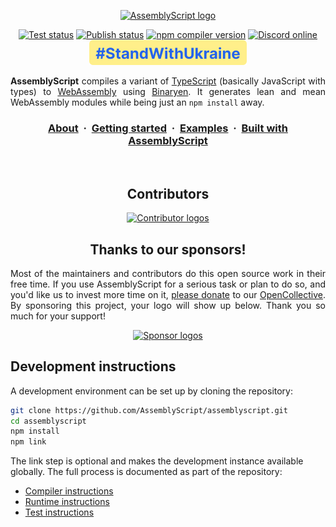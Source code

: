 <p align="center">
  <a href="https://www.assemblyscript.org" target="_blank" rel="noopener"><img width="100" src="https://avatars1.githubusercontent.com/u/28916798?s=200&v=4" alt="AssemblyScript logo"></a>
</p>

<p align="center">
  <a href="https://github.com/AssemblyScript/assemblyscript/actions/workflows/test.yml"><img src="https://img.shields.io/github/actions/workflow/status/AssemblyScript/assemblyscript/test.yml?branch=main&label=test&logo=github" alt="Test status" /></a>
  <a href="https://github.com/AssemblyScript/assemblyscript/actions/workflows/publish.yml"><img src="https://img.shields.io/github/actions/workflow/status/AssemblyScript/assemblyscript/publish.yml?branch=main&label=publish&logo=github" alt="Publish status" /></a>
  <a href="https://www.npmjs.com/package/assemblyscript"><img src="https://img.shields.io/npm/v/assemblyscript.svg?color=007acc&logo=npm" alt="npm compiler version" /></a>
  <a href="https://discord.gg/assemblyscript"><img src="https://img.shields.io/discord/721472913886281818.svg?label=discord&logo=discord&logoColor=ffffff&color=7389D8" alt="Discord online" /></a>
  <a href="https://stand-with-ukraine.pp.ua"><img src="https://raw.githubusercontent.com/vshymanskyy/StandWithUkraine/main/badges/StandWithUkraine.svg" alt="#StandWithUkraine" /></a>
</p>

<p align="justify"><strong>AssemblyScript</strong> compiles a variant of <a href="http://www.typescriptlang.org">TypeScript</a> (basically JavaScript with types) to <a href="http://webassembly.org">WebAssembly</a> using <a href="https://github.com/WebAssembly/binaryen">Binaryen</a>. It generates lean and mean WebAssembly modules while being just an <code>npm install</code> away.</p>

<h3 align="center">
  <a href="https://www.assemblyscript.org">About</a> &nbsp;·&nbsp;
  <a href="https://www.assemblyscript.org/getting-started.html">Getting&nbsp;started</a> &nbsp;·&nbsp;
  <a href="https://www.assemblyscript.org/examples.html">Examples</a> &nbsp;·&nbsp;
  <a href="https://www.assemblyscript.org/built-with-assemblyscript.html">Built with AssemblyScript</a>
</h3>
<br>

<h2 align="center">Contributors</h2>

<p align="center">
  <a href="https://www.assemblyscript.org/#contributors"><img src="https://www.assemblyscript.org/contributors.svg" alt="Contributor logos" width="720" /></a>
</p>

<h2 align="center">Thanks to our sponsors!</h2>

<p align="justify">Most of the maintainers and contributors do this open source work in their free time. If you use AssemblyScript for a serious task or plan to do so, and you'd like us to invest more time on it, <a href="https://opencollective.com/assemblyscript/donate" target="_blank" rel="noopener">please donate</a> to our <a href="https://opencollective.com/assemblyscript" target="_blank" rel="noopener">OpenCollective</a>. By sponsoring this project, your logo will show up below. Thank you so much for your support!</p>

<p align="center">
  <a href="https://www.assemblyscript.org/#sponsors"><img src="https://www.assemblyscript.org/sponsors.svg" alt="Sponsor logos" width="720" /></a>
</p>

## Development instructions

A development environment can be set up by cloning the repository:

```sh
git clone https://github.com/AssemblyScript/assemblyscript.git
cd assemblyscript
npm install
npm link
```

The link step is optional and makes the development instance available globally. The full process is documented as part of the repository:

- [Compiler instructions](./src)
- [Runtime instructions](./std/assembly/rt)
- [Test instructions](./tests)
